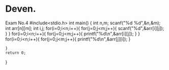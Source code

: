 # Deven.
Exam No.4
#include<stdio.h>
int main()
{
    int n,m;
    scanf("%d %d",&n,&m);
    int arr[n][m];
    int i,j;
    for(i=0;i<n;i++){
        for(j=0;j<m;j++){
            scanf("%d",&arr[i][j]);
        }
    }
   for(i=0;i<n;i++){
        for(j=0;j<m;j++){
            printf("%d\n",&arr[i][j]);
        }
    }
    for(i=0;i<n;i++){
        for(j=0;j<m;j++){
            printf("%d\n",&arr[j][i]);
        }

    }
    return 0;
}
